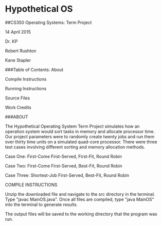 # Hypothetical OS

##CS350 Operating Systems: Term Project

14 April 2015

Dr. KP

Robert Rushton

Kane Stapler

###Table of Contents:
About

Compile Instructions

Running Instructions

Source Files

Work Credits

###ABOUT

The Hypothetical Operating System Term Project simulates how an operation system would sort tasks in memory and allocate processor time.
Our project parameters were to randomly create twenty jobs and run them over thirty time units on a simulated quad-core processor.
There were three test cases involving different sorting and memory allocation methods.

Case One:        First-Come First-Served, First-Fit, Round Robin

Case Two:        First-Come First-Served, Best-Fit, Round Robin

Case Three:      Shortest-Job First-Served, Best-Fit, Round Robin

COMPILE INSTRUCTIONS

Unzip the downloaded file and navigate to the src directory in the terminal. 
Type "javac MainOS.java". Once all files are compiled, type "java MainOS" into the terminal
to generate results.

        
The output files will be saved to the working directory that the program was run.